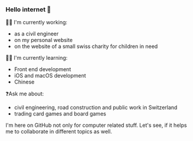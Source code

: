### Hello internet 👋

👷‍♂️ I'm currently working:
- as a civil engineer
- on my personal website
- on the website of a small swiss charity for children in need

👨‍🎓 I'm currently learning:
- Front end development
- iOS and macOS development
- Chinese

❓Ask me about:
- civil engineering, road construction and public work in Switzerland
- trading card games and board games

I'm here on GitHub not only for computer related stuff. Let's see, if it helps me to collaborate in different topics as well.
